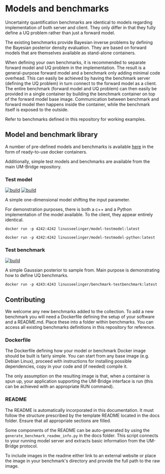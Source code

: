 # Models and benchmarks

Uncertainty quantification benchmarks are identical to models regarding implementation of both server and client. They only differ in that they fully define a UQ problem rather than just a forward model.

The existing benchmarks provide Bayesian inverse problems by defining the Bayesian posterior density evaluation. They are based on forward models that are themselves available as stand-alone containers.

When defining your own benchmarks, it is recommended to separate forward model and UQ problem in the implementation. The result is a general-purpose forward model and a benchmark only adding minimal code overhead. This can easily be achieved by having the benchmark server (defining the UQ problem) in turn connect to the forward model as a client. The entire benchmark (forward model and UQ problem) can then easily be provided in a single container by building the benchmark container on top of the forward model base image. Communication between benchmark and forward model then happens inside the container, while the benchmark itself is exposed to the outside.

Refer to benchmarks defined in this repository for working examples.


## Model and benchmark library

A number of pre-defined models and benchmarks is available [here](https://github.com/UM-Bridge/benchmarks) in the form of ready-to-use docker containers.

Additionally, simple test models and benchmarks are available from the main UM-Bridge repository.

### Test model
[![build](https://github.com/UQ-Containers/testing/actions/workflows/model-testmodel.yml/badge.svg)](https://github.com/UQ-Containers/testing/actions/workflows/model-testmodel.yml) [![build](https://github.com/UQ-Containers/testing/actions/workflows/model-testmodel-python.yml/badge.svg)](https://github.com/UQ-Containers/testing/actions/workflows/model-testmodel-python.yml)

A simple one-dimensional model shifting the input parameter.

For demonstration purposes, there is both a c++ and a Python implementation of the model available. To the client, they appear entirely identical.

```
docker run -p 4242:4242 linusseelinger/model-testmodel:latest
```

```
docker run -p 4242:4242 linusseelinger/model-testmodel-python:latest
```

### Test benchmark

[![build](https://github.com/UQ-Containers/testing/actions/workflows/benchmark-testbenchmark.yml/badge.svg)](https://github.com/UQ-Containers/testing/actions/workflows/benchmark-testbenchmark.yml)

A simple Gaussian posterior to sample from. Main purpose is demonstrating how to define UQ benchmarks.

```
docker run -p 4243:4243 linusseelinger/benchmark-testbenchmark:latest
```

## Contributing

We welcome any new benchmarks added to the collection. To add a new benchmark you will need a Dockerfile defining the setup of your software and a README.md. Place these into a folder within benchmarks. You can access all existing benchmarks definitions in this repository for reference.

### Dockerfile

The Dockerfile defining how your model or benchmark Docker image should be built is fairly simple. You can start from any base image (e.g. Debian Linux), proceed with instructions for installing possible dependencies, copy in your code and (if needed) compile it.

The only assumption on the resulting image is that, when a container is spun up, your application supporting the UM-Bridge interface is run (this can be achieved with an appropriate RUN command).

### README

The README is automatically incorporated in this documentation. It must follow the structure prescribed by the template README located in the docs folder.
Ensure that all appropriate sections are filled.

Some components of the README can be auto-generated by using the ``generate_benchmark_readme_info.py`` in the docs folder. This script connects to your running model server and extracts basic information from the UM-Bridge protocol.

To include images in the readme either link to an external website or place the image in your benchmark's directory and provide the full path to the raw image.


